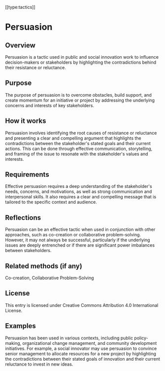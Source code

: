 [[type:tactics]]

# Persuasion

## Overview
Persuasion is a tactic used in public and social innovation work to influence decision-makers or stakeholders by highlighting the contradictions behind their resistance or reluctance.

## Purpose
The purpose of persuasion is to overcome obstacles, build support, and create momentum for an initiative or project by addressing the underlying concerns and interests of key stakeholders.

## How it works
Persuasion involves identifying the root causes of resistance or reluctance and presenting a clear and compelling argument that highlights the contradictions between the stakeholder's stated goals and their current actions. This can be done through effective communication, storytelling, and framing of the issue to resonate with the stakeholder's values and interests.

## Requirements
Effective persuasion requires a deep understanding of the stakeholder's needs, concerns, and motivations, as well as strong communication and interpersonal skills. It also requires a clear and compelling message that is tailored to the specific context and audience.

## Reflections
Persuasion can be an effective tactic when used in conjunction with other approaches, such as co-creation or collaborative problem-solving. However, it may not always be successful, particularly if the underlying issues are deeply entrenched or if there are significant power imbalances between stakeholders.

## Related methods (if any)
Co-creation, Collaborative Problem-Solving

## License
This entry is licensed under Creative Commons Attribution 4.0 International License.

## Examples
Persuasion has been used in various contexts, including public policy-making, organizational change management, and community development initiatives. For example, a social innovator may use persuasion to convince senior management to allocate resources for a new project by highlighting the contradictions between their stated goals of innovation and their current reluctance to invest in new ideas.